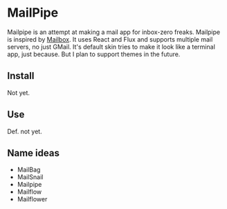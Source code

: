 # MailPipe 

Mailpipe is an attempt at making a mail app for inbox-zero freaks. Mailpipe is inspired by [Mailbox](http://www.mailboxapp.com/). It uses React and Flux and supports multiple mail servers, no just GMail. It's default skin tries to make it look like a terminal app, just because. But I plan to support themes in the future.

## Install

Not yet.

## Use

Def. not yet.

## Name ideas

* MailBag
* MailSnail
* Mailpipe
* Mailflow
* Mailflower
